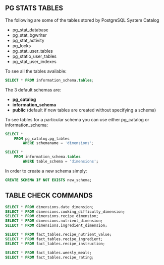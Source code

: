 ## PG STATS TABLES

The following are some of the tables stored by PostgreSQL System Catalog

- pg_stat_database
- pg_stat_bgwriter
- pg_stat_activity
- pg_locks
- pg_stat_user_tables
- pg_statio_user_tables
- pg_stat_user_indexes

To see all the tables available:

```SQL
SELECT * FROM information_schema.tables;
```

The 3 default schemas are:

- **pg_catalog**
- **information_schema**
- **public** (default if new tables are created without specifying a schema)

To see tables for a particular schema you can use either pg_catalog or information_schema:

```SQL
SELECT *
    FROM pg_catalog.pg_tables
        WHERE schemaname = 'dimensions';
```

```SQL
SELECT *
    FROM information_schema.tables
        WHERE table_schema = 'dimensions';
```

In order to create a new schema simply:

```SQL
CREATE SCHEMA IF NOT EXISTS new_schema;
```

## TABLE CHECK COMMANDS

```SQL
SELECT * FROM dimensions.date_dimension;
SELECT * FROM dimensions.cooking_difficulty_dimension;
SELECT * FROM dimensions.recipe_dimension;
SELECT * FROM dimensions.nutrient_dimension;
SELECT * FROM dimensions.ingredient_dimension;

SELECT * FROM fact_tables.recipe_nutrient_value;
SELECT * FROM fact_tables.recipe_ingredient;
SELECT * FROM fact_tables.recipe_instruction;

SELECT * FROM fact_tables.weekly_meals;
SELECT * FROM fact_tables.recipe_rating;
```